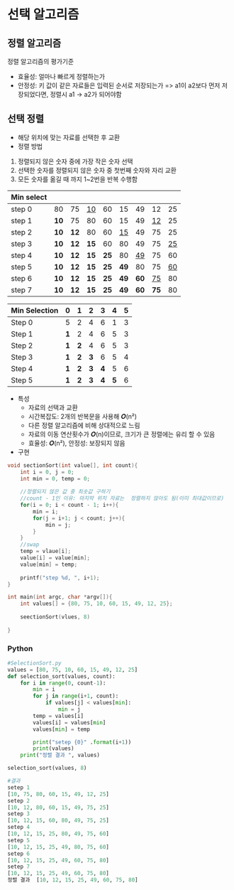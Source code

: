 # 선택 알고리즘

## 정렬 알고리즘

정렬 알고리즘의 평가기준

- 효율성: 얼마나 빠르게 정렬하는가
- 안정성: 키 값이 같은 자료들은 입력된 순서로 저장되는가 => a1이 a2보다 먼저 저장되었다면, 정렬시 a1 -> a2가 되어야함



## 선택 정렬

- 해당 위치에 맞는 자료를 선택한 후 교환
- 정렬 방법

1. 정렬되지 않은 숫자 중에 가장 작은 숫자 선택
2. 선택한 숫자를 정렬되지 않은 숫자 중 첫번째 숫자와 자리 교환
3. 모든 숫자를 옮길 때 까지 1~2번을 반복 수행함

| Min select |        |        |           |        |           |           |           |           |
| ---------- | ------ | ------ | --------- | ------ | --------- | --------- | --------- | --------- |
| step 0     | 80     | 75     | <u>10</u> | 60     | 15        | 49        | 12        | 25        |
| step 1     | **10** | 75     | 80        | 60     | 15        | 49        | <u>12</u> | 25        |
| step 2     | **10** | **12** | 80        | 60     | <u>15</u> | 49        | 75        | 25        |
| step 3     | **10** | **12** | **15**    | 60     | 80        | 49        | 75        | <u>25</u> |
| step 4     | **10** | **12** | **15**    | **25** | 80        | <u>49</u> | 75        | 60        |
| step 5     | **10** | **12** | **15**    | **25** | **49**    | 80        | 75        | <u>60</u> |
| step 6     | **10** | **12** | **15**    | **25** | **49**    | **60**    | <u>75</u> | 80        |
| step 7     | **10** | **12** | **15**    | **25** | **49**    | **60**    | **75**    | 80        |



| Min   Selection | 0     | 1     | 2     | 3     | 4     | 5    |
| --------------- | ----- | ----- | ----- | ----- | ----- | ---- |
| Step 0          | 5     | 2     | 4     | 6     | 1     | 3    |
| Step 1          | **1** | 2     | 4     | 6     | 5     | 3    |
| Step 2          | **1** | **2** | 4     | 6     | 5     | 3    |
| Step 3          | **1** | **2** | **3** | 6     | 5     | 4    |
| Step 4          | **1** | **2** | **3** | **4** | 5     | 6    |
| Step 5          | **1** | **2** | **3** | **4** | **5** | 6    |

- 특성
  - 자료의 선택과 교환
  - 시간복잡도: 2개의 반복문을 사용해 𝜪(n²)
  - 다른 정렬 알고리즘에 비해 상대적으로 느림
  - 자료의 이동 연산횟수가 𝜪(n)이므로, 크기가 큰 정렬에는 유리 할 수 있음
  - 효율성: 𝜪(n²), 안정성: 보장되지 않음
- 구현

```c
void sectionSort(int value[], int count){
    int i = 0, j = 0;
    int min = 0, temp = 0;
    
    //정렬되지 않은 값 중 최솟값 구하기
    //count - 1인 이유: 마지막 위치 자료는  정렬하지 않아도 됨(이미 최대값이므로)
    for(i = 0; i < count - 1; i++){
        min = i;
        for(j = i+1; j < count; j++){
            min = j;
        }
    }
    //swap
    temp = vlaue[i];
    value[i] = value[min];
    value[min] = temp;
    
    printf("step %d, ", i+1);
}

int main(int argc, char *argv[]){
    int values[] = {80, 75, 10, 60, 15, 49, 12, 25};
    
    seectionSort(vlues, 8)
    
}
```



### Python

```python
#SelectionSort.py
values = [80, 75, 10, 60, 15, 49, 12, 25]
def selection_sort(values, count):
    for i in range(0, count-1):
        min = i
        for j in range(i+1, count):
            if values[j] < values[min]:
                min = j
        temp = values[i]
        values[i] = values[min]
        values[min] = temp

        print("setep {0}" .format(i+1))
        print(values)
	print("정렬 결과 ", values)

selection_sort(values, 8)

#결과
setep 1
[10, 75, 80, 60, 15, 49, 12, 25]
setep 2
[10, 12, 80, 60, 15, 49, 75, 25]
setep 3
[10, 12, 15, 60, 80, 49, 75, 25]
setep 4
[10, 12, 15, 25, 80, 49, 75, 60]
setep 5
[10, 12, 15, 25, 49, 80, 75, 60]
setep 6
[10, 12, 15, 25, 49, 60, 75, 80]
setep 7
[10, 12, 15, 25, 49, 60, 75, 80]
정렬 결과  [10, 12, 15, 25, 49, 60, 75, 80]
```

